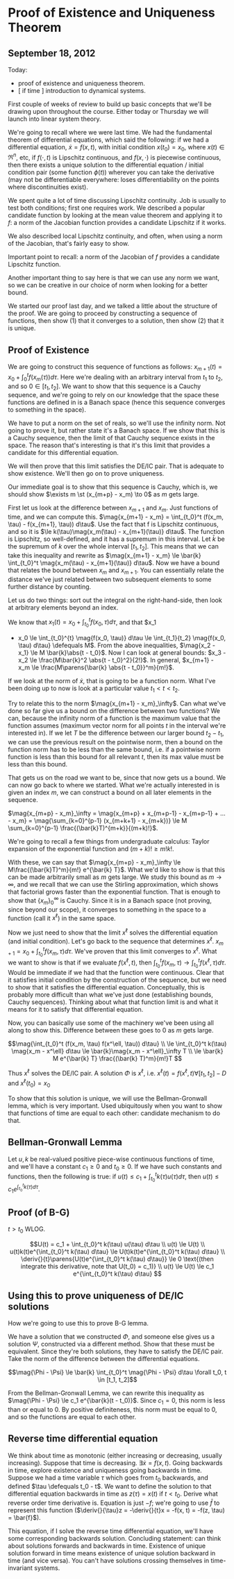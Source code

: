 Proof of Existence and Uniqueness Theorem
=========================================
September 18, 2012
------------------

Today:

* proof of existence and uniqueness theorem.
* [ if time ] introduction to dynamical systems.

First couple of weeks of review to build up basic concepts that we'll be
drawing upon throughout the course. Either today or Thursday we will launch
into linear system theory.

We're going to recall where we were last time. We had the fundamental
theorem of differential equations, which said the following: if we had a
differential equation, $\dot{x} = f(x,t)$, with initial condition $x(t_0) =
x_0$, where $x(t) \in \Re^n$, etc, if $f( \cdot , t)$ is Lipschitz
continuous, and $f(x, \cdot )$ is piecewise continuous, then there exists a
unique solution to the differential equation / initial condition pair (some
function $\phi(t)$) wherever you can take the derivative (may not be
differentiable everywhere: loses differentiability on the points where
discontinuities exist).

We spent quite a lot of time discussing Lipschitz continuity. Job is
usually to test both conditions; first one requires work. We described a
popular candidate function by looking at the mean value theorem and
applying it to $f$: a norm of the Jacobian function provides a candidate
Lipschitz if it works.

We also described local Lipschitz continuity, and often, when using a norm
of the Jacobian, that's fairly easy to show.

Important point to recall: a norm of the Jacobian of $f$ provides a
candidate Lipschitz function.

Another important thing to say here is that we can use any norm we want, so
we can be creative in our choice of norm when looking for a better bound.

We started our proof last day, and we talked a little about the structure
of the proof. We are going to proceed by constructing a sequence of
functions, then show (1) that it converges to a solution, then show (2)
that it is unique.

Proof of Existence
------------------
We are going to construct this sequence of functions as follows:
$x_{m+1}(t) = x_0 + \int_0^t f(x_m(\tau)) d\tau$. Here we're dealing with
an arbitrary interval from $t_1$ to $t_2$, and so $0 \in [t_1, t_2]$. We
want to show that this sequence is a Cauchy sequence, and we're going to
rely on our knowledge that the space these functions are defined in is a
Banach space (hence this sequence converges to something in the space).

We have to put a norm on the set of reals, so we'll use the infinity
norm. Not going to prove it, but rather state it's a Banach space. If we
show that this is a Cauchy sequence, then the limit of that Cauchy sequence
exists in the space. The reason that's interesting is that it's this limit
that provides a candidate for this differential equation.

We will then prove that this limit satisfies the DE/IC pair. That is
adequate to show existence. We'll then go on to prove uniqueness.

Our immediate goal is to show that this sequence is Cauchy, which is, we
should show $\exists m \st (x_{m+p} - x_m) \to 0$ as $m$ gets large.

First let us look at the difference between $x_{m+1}$ and $x_m$. Just
functions of time, and we can compute this. $\mag{x_{m+1} - x_m} =
\int_{t_0}^t (f(x_m, \tau) - f(x_{m+1}, \tau)) d\tau$. Use the fact that f
is Lipschitz continuous, and so it is $\le k(\tau)\mag{x_m(\tau) -
x_{m+1}(\tau)} d\tau$. The function is Lipschitz, so well-defined, and it
has a supremum in this interval. Let $\bar{k}$ be the supremum of $k$ over
the whole interval $[t_1, t_2]$. This means that we can take this
inequality and rewrite as $\mag{x_{m+1} - x_m} \le \bar{k} \int_{t_0}^t
\mag{x_m(\tau) - x_{m+1}(\tau)} d\tau$. Now we have a bound that relates
the bound between $x_m$ and $x_{m+1}$. You can essentially relate the
distance we've just related between two subsequent elements to some further
distance by counting.

Let us do two things: sort out the integral on the right-hand-side, then
look at arbitrary elements beyond an index.

We know that $x_1(t) = x_0 + \int_{t_0}^t f(x_0, \tau) d\tau$, and that $x_1
- x_0 \le \int_{t_0}^{t} \mag{f(x_0, \tau)} d\tau \le \int_{t_1}{t_2}
  \mag{f(x_0, \tau) d\tau} \defequals M$. From the above inequalities,
  $\mag{x_2 - x_1} \le M \bar{k}\abs{t - t_0}$. Now I can look at general
  bounds: $x_3 - x_2 \le \frac{M\bar{k}^2 \abs{t - t_0}^2}{2!}$. In general,
  $x_{m+1} - x_m \le \frac{M\parens{\bar{k} \abs{t - t_0}}^m}{m!}$.

If we look at the norm of $\dot{x}$, that is going to be a function
norm. What I've been doing up to now is look at a particular value $t_1 < t
< t_2$.

Try to relate this to the norm $\mag{x_{m+1} - x_m}_\infty$. Can what we've
done so far give us a bound on the difference between two functions? We
can, because the infinity norm of a function is the maximum value that the
function assumes (maximum vector norm for all points $t$ in the interval
we're interested in). If we let $T$ be the difference between our larger
bound $t_2 - t_1$, we can use the previous result on the pointwise norm,
then a bound on the function norm has to be less than the same
bound, i.e. if a pointwise norm function is less than this bound for all
relevant $t$, then its max value must be less than this bound.

That gets us on the road we want to be, since that now gets us a bound. We
can now go back to where we started. What we're actually interested in is
given an index $m$, we can construct a bound on all later elements in the
sequence.

$\mag{x_{m+p} - x_m}_\infty = \mag{x_{m+p} + x_{m+p-1} - x_{m+p-1} + ... -
x_m} = \mag{\sum_{k=0}^{p-1} (x_{m+k+1} - x_{m+k})} \le M \sum_{k=0}^{p-1}
\frac{(\bar{k}T)^{m+k}}{(m+k)!}$.

We're going to recall a few things from undergraduate calculus: Taylor
expansion of the exponential function and $(m+k)! \ge m!k!$.

With these, we can say that $\mag{x_{m+p} - x_m}_\infty \le
M\frac{(\bar{k}T)^m}{m!} e^{\bar{k} T}$. What we'd like to show is that this
can be made arbitrarily small as $m$ gets large. We study this bound as $m
\to \infty$, and we recall that we can use the Stirling approximation,
which shows that factorial grows faster than the exponential function. That
is enough to show that $\{x_m\}_0^\infty$ is Cauchy. Since it is in a
Banach space (not proving, since beyond our scope), it converges to
something in the space to a function (call it $x^\ell$) in the same
space.

Now we just need to show that the limit $x^\ell$ solves the differential
equation (and initial condition). Let's go back to the sequence that
determines $x^\ell$. $x_{m+1} = x_0 + \int_{t_0}^t f(x_m, \tau)
d\tau$. We've proven that this limit converges to $x^\ell$. What we want to
show is that if we evaluate $f(x^\ell, t)$, then $\int_{t_0}^t f(x_m, \tau)
\to \int_{t_0}^t f(x^\ell, \tau) d\tau$. Would be immediate if we had that
the function were continuous. Clear that it satisfies initial condition by
the construction of the sequence, but we need to show that it satisfies the
differential equation. Conceptually, this is probably more difficult than
what we've just done (establishing bounds, Cauchy sequences). Thinking
about what that function limit is and what it means for it to satisfy that
differential equation.

Now, you can basically use some of the machinery we've been using all along
to show this. Difference between these goes to $0$ as $m$ gets large.

$$\mag{\int_{t_0}^t (f(x_m, \tau) f(x^\ell, \tau)) d\tau}
\\ \le \int_{t_0}^t k(\tau) \mag{x_m - x^\ell} d\tau \le \bar{k}\mag{x_m - x^\ell}_\infty T
\\ \le \bar{k} M e^{\bar{k} T} \frac{(\bar{k} T)^m}{m!}T
$$

Thus $x^\ell$ solves the DE/IC pair. A solution $\Phi$ is $x^\ell$,
i.e. $x^\ell(t) = f(x^\ell, t) \forall [t_1, t_2] - D$ and $x^\ell(t_0) =
x_0$

To show that this solution is unique, we will use the Bellman-Gronwall
lemma, which is very important. Used ubiquitously when you want to show
that functions of time are equal to each other: candidate mechanism to do
that.

Bellman-Gronwall Lemma
----------------------
Let $u, k$ be real-valued positive piece-wise continuous functions of time,
and we'll have a constant $c_1 \ge 0$ and $t_0 \ge 0$. If we have such
constants and functions, then the following is true: if $u(t) \le c_1 +
\int_{t_0}^t k(\tau)u(\tau) d\tau$, then $u(t) \le c_1 e^{\int_{t_0}^t
k(\tau) d\tau}$.

Proof (of B-G)
--------------

$t > t_0$ WLOG.

$$U(t) = c_1 + \int_{t_0}^t k(\tau) u(\tau) d\tau
\\ u(t) \le U(t)
\\ u(t)k(t)e^{\int_{t_0}^t k(\tau) d\tau} \le U(t)k(t)e^{\int_{t_0}^t k(\tau) d\tau}
\\ \deriv{}{t}\parens{U(t)e^{\int_{t_0}^t k(\tau) d\tau}} \le 0 \text{(then integrate this derivative, note that U(t_0) = c_1)}
\\ u(t) \le U(t) \le c_1 e^{\int_{t_0}^t k(\tau) d\tau}
$$

Using this to prove uniqueness of DE/IC solutions
-------------------------------------------------
How we're going to use this to prove B-G lemma.

We have a solution that we constructed $\Phi$, and someone else gives us a
solution $\Psi$, constructed via a different method. Show that these must
be equivalent. Since they're both solutions, they have to satisfy the DE/IC
pair. Take the norm of the difference between the differential equations.

$$\mag{\Phi - \Psi} \le \bar{k} \int_{t_0}^t \mag{\Phi - \Psi} d\tau \forall
t_0, t \in [t_1, t_2]$$

From the Bellman-Gronwall Lemma, we can rewrite this inequality as
$\mag{\Phi - \Psi} \le c_1 e^{\bar{k}(t - t_0)}$. Since $c_1 = 0$, this
norm is less than or equal to 0. By positive definiteness, this norm must
be equal to 0, and so the functions are equal to each other.

Reverse time differential equation
----------------------------------

We think about time as monotonic (either increasing or decreasing, usually
increasing). Suppose that time is decreasing. $\exists \dot{x} =
f(x,t)$. Going backwards in time, explore existence and uniqueness going
backwards in time. Suppose we had a time variable $\tau$ which goes from
$t_0$ backwards, and defined $\tau \defequals t_0 - t$. We want to define
the solution to that differential equation backwards in time as $z(\tau) =
x(t)$ if $t < t_0$. Derive what reverse order time derivative is. Equation
is just $-f$; we're going to use $\bar{f}$ to represent this
function ($\deriv{}{\tau}z = -\deriv{}{t}x = -f(x, t) = -f(z, \tau) =
\bar{f}$).

This equation, if I solve the reverse time differential equation, we'll
have some corresponding backwards solution. Concluding statement: can think
about solutions forwards and backwards in time. Existence of unique
solution forward in time means existence of unique solution backward in
time (and vice versa). You can't have solutions crossing themselves in
time-invariant systems.
